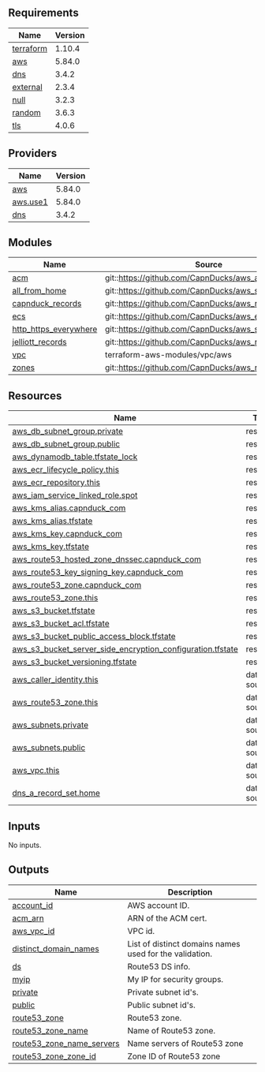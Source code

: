 <!-- BEGINNING OF PRE-COMMIT-TERRAFORM DOCS HOOK -->
## Requirements

| Name | Version |
|------|---------|
| <a name="requirement_terraform"></a> [terraform](#requirement\_terraform) | 1.10.4 |
| <a name="requirement_aws"></a> [aws](#requirement\_aws) | 5.84.0 |
| <a name="requirement_dns"></a> [dns](#requirement\_dns) | 3.4.2 |
| <a name="requirement_external"></a> [external](#requirement\_external) | 2.3.4 |
| <a name="requirement_null"></a> [null](#requirement\_null) | 3.2.3 |
| <a name="requirement_random"></a> [random](#requirement\_random) | 3.6.3 |
| <a name="requirement_tls"></a> [tls](#requirement\_tls) | 4.0.6 |

## Providers

| Name | Version |
|------|---------|
| <a name="provider_aws"></a> [aws](#provider\_aws) | 5.84.0 |
| <a name="provider_aws.use1"></a> [aws.use1](#provider\_aws.use1) | 5.84.0 |
| <a name="provider_dns"></a> [dns](#provider\_dns) | 3.4.2 |

## Modules

| Name | Source | Version |
|------|--------|---------|
| <a name="module_acm"></a> [acm](#module\_acm) | git::https://github.com/CapnDucks/aws_acm | 1.latest |
| <a name="module_all_from_home"></a> [all\_from\_home](#module\_all\_from\_home) | git::https://github.com/CapnDucks/aws_security_group | 1.0.0 |
| <a name="module_capnduck_records"></a> [capnduck\_records](#module\_capnduck\_records) | git::https://github.com/CapnDucks/aws_route53_record | 1.0.0 |
| <a name="module_ecs"></a> [ecs](#module\_ecs) | git::https://github.com/CapnDucks/aws_ecs | v2 |
| <a name="module_http_https_everywhere"></a> [http\_https\_everywhere](#module\_http\_https\_everywhere) | git::https://github.com/CapnDucks/aws_security_group | 1.0.0 |
| <a name="module_jelliott_records"></a> [jelliott\_records](#module\_jelliott\_records) | git::https://github.com/CapnDucks/aws_route53_record | 1.0.0 |
| <a name="module_vpc"></a> [vpc](#module\_vpc) | terraform-aws-modules/vpc/aws | ~> 5.0 |
| <a name="module_zones"></a> [zones](#module\_zones) | git::https://github.com/CapnDucks/aws_route53_zone | 1.0.0 |

## Resources

| Name | Type |
|------|------|
| [aws_db_subnet_group.private](https://registry.terraform.io/providers/hashicorp/aws/5.84.0/docs/resources/db_subnet_group) | resource |
| [aws_db_subnet_group.public](https://registry.terraform.io/providers/hashicorp/aws/5.84.0/docs/resources/db_subnet_group) | resource |
| [aws_dynamodb_table.tfstate_lock](https://registry.terraform.io/providers/hashicorp/aws/5.84.0/docs/resources/dynamodb_table) | resource |
| [aws_ecr_lifecycle_policy.this](https://registry.terraform.io/providers/hashicorp/aws/5.84.0/docs/resources/ecr_lifecycle_policy) | resource |
| [aws_ecr_repository.this](https://registry.terraform.io/providers/hashicorp/aws/5.84.0/docs/resources/ecr_repository) | resource |
| [aws_iam_service_linked_role.spot](https://registry.terraform.io/providers/hashicorp/aws/5.84.0/docs/resources/iam_service_linked_role) | resource |
| [aws_kms_alias.capnduck_com](https://registry.terraform.io/providers/hashicorp/aws/5.84.0/docs/resources/kms_alias) | resource |
| [aws_kms_alias.tfstate](https://registry.terraform.io/providers/hashicorp/aws/5.84.0/docs/resources/kms_alias) | resource |
| [aws_kms_key.capnduck_com](https://registry.terraform.io/providers/hashicorp/aws/5.84.0/docs/resources/kms_key) | resource |
| [aws_kms_key.tfstate](https://registry.terraform.io/providers/hashicorp/aws/5.84.0/docs/resources/kms_key) | resource |
| [aws_route53_hosted_zone_dnssec.capnduck_com](https://registry.terraform.io/providers/hashicorp/aws/5.84.0/docs/resources/route53_hosted_zone_dnssec) | resource |
| [aws_route53_key_signing_key.capnduck_com](https://registry.terraform.io/providers/hashicorp/aws/5.84.0/docs/resources/route53_key_signing_key) | resource |
| [aws_route53_zone.capnduck_com](https://registry.terraform.io/providers/hashicorp/aws/5.84.0/docs/resources/route53_zone) | resource |
| [aws_route53_zone.this](https://registry.terraform.io/providers/hashicorp/aws/5.84.0/docs/resources/route53_zone) | resource |
| [aws_s3_bucket.tfstate](https://registry.terraform.io/providers/hashicorp/aws/5.84.0/docs/resources/s3_bucket) | resource |
| [aws_s3_bucket_acl.tfstate](https://registry.terraform.io/providers/hashicorp/aws/5.84.0/docs/resources/s3_bucket_acl) | resource |
| [aws_s3_bucket_public_access_block.tfstate](https://registry.terraform.io/providers/hashicorp/aws/5.84.0/docs/resources/s3_bucket_public_access_block) | resource |
| [aws_s3_bucket_server_side_encryption_configuration.tfstate](https://registry.terraform.io/providers/hashicorp/aws/5.84.0/docs/resources/s3_bucket_server_side_encryption_configuration) | resource |
| [aws_s3_bucket_versioning.tfstate](https://registry.terraform.io/providers/hashicorp/aws/5.84.0/docs/resources/s3_bucket_versioning) | resource |
| [aws_caller_identity.this](https://registry.terraform.io/providers/hashicorp/aws/5.84.0/docs/data-sources/caller_identity) | data source |
| [aws_route53_zone.this](https://registry.terraform.io/providers/hashicorp/aws/5.84.0/docs/data-sources/route53_zone) | data source |
| [aws_subnets.private](https://registry.terraform.io/providers/hashicorp/aws/5.84.0/docs/data-sources/subnets) | data source |
| [aws_subnets.public](https://registry.terraform.io/providers/hashicorp/aws/5.84.0/docs/data-sources/subnets) | data source |
| [aws_vpc.this](https://registry.terraform.io/providers/hashicorp/aws/5.84.0/docs/data-sources/vpc) | data source |
| [dns_a_record_set.home](https://registry.terraform.io/providers/hashicorp/dns/3.4.2/docs/data-sources/a_record_set) | data source |

## Inputs

No inputs.

## Outputs

| Name | Description |
|------|-------------|
| <a name="output_account_id"></a> [account\_id](#output\_account\_id) | AWS account ID. |
| <a name="output_acm_arn"></a> [acm\_arn](#output\_acm\_arn) | ARN of the ACM cert. |
| <a name="output_aws_vpc_id"></a> [aws\_vpc\_id](#output\_aws\_vpc\_id) | VPC id. |
| <a name="output_distinct_domain_names"></a> [distinct\_domain\_names](#output\_distinct\_domain\_names) | List of distinct domains names used for the validation. |
| <a name="output_ds"></a> [ds](#output\_ds) | Route53 DS info. |
| <a name="output_myip"></a> [myip](#output\_myip) | My IP for security groups. |
| <a name="output_private"></a> [private](#output\_private) | Private subnet id's. |
| <a name="output_public"></a> [public](#output\_public) | Public subnet id's. |
| <a name="output_route53_zone"></a> [route53\_zone](#output\_route53\_zone) | Route53 zone. |
| <a name="output_route53_zone_name"></a> [route53\_zone\_name](#output\_route53\_zone\_name) | Name of Route53 zone. |
| <a name="output_route53_zone_name_servers"></a> [route53\_zone\_name\_servers](#output\_route53\_zone\_name\_servers) | Name servers of Route53 zone |
| <a name="output_route53_zone_zone_id"></a> [route53\_zone\_zone\_id](#output\_route53\_zone\_zone\_id) | Zone ID of Route53 zone |
<!-- END OF PRE-COMMIT-TERRAFORM DOCS HOOK -->